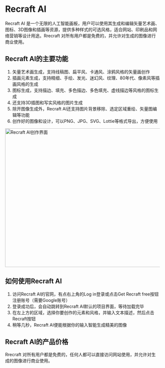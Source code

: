 # Recraft AI

Recraft AI 是一个无限的人工智能画板，用户可以使用其生成和编辑矢量艺术画、图标、3D图像和插画等资源，提供多种样式的可选风格，适合网站、印刷品和网络营销等设计用途。Rrecraft 对所有用户都是免费的，并允许对生成的图像进行商业使用。
<h2>Recraft AI的主要功能</h2>
<ol>
 	<li>矢量艺术画生成，支持线稿图、扁平风、卡通风、涂鸦风格的矢量画创作</li>
 	<li>插画元素生成，支持精细、手绘、发光、迷幻风、纹理、80年代、像素风等插画风格的生成</li>
 	<li>图标生成，支持描边、填充、多色描边、多色填充、虚线描边等风格的图标生成</li>
 	<li>还支持3D插图和写实风格的图片生成</li>
 	<li>除开图像生成外，Recraft AI还支持图片背景移除、选定区域重绘、矢量图编辑等功能</li>
 	<li>创作好的图像和设计，可以PNG、JPG、SVG、Lottie等格式导出，方便使用</li>
</ol>
<a class="js" href="https://ai-bot.cn/wp-content/uploads/2023/06/recraft-ai-vector-art.png" data-fancybox="fancybox" data-caption="Recraft AI创作界面"><img class="alignnone size-full wp-image-3174 loaded" src="https://ai-bot.cn/wp-content/uploads/2023/06/recraft-ai-vector-art.png" alt="Recraft AI创作界面" width="800" height="450" data-src="https://ai-bot.cn/wp-content/uploads/2023/06/recraft-ai-vector-art.png" data-was-processed="true" /></a>
<h2>如何使用Recraft AI</h2>
<ol>
 	<li>访问Recraft AI的官网，有点右上角的Log in登录或点击Get Recraft free按钮注册账号（需要Google账号）</li>
 	<li>登录成功后，会自动跳转到Recraft AI默认的项目界面，等待加载完毕</li>
 	<li>在左上方的区域，选择你要创作的元素和风格，并输入文本描述，然后点击Recraft按钮</li>
 	<li>稍等几秒，Recraft AI便能根据你的输入智能生成精美的图像</li>
</ol>
<h2>Recraft AI的产品价格</h2>
Rrecraft 对所有用户都是免费的，任何人都可以直接访问网站使用，并允许对生成的图像进行商业使用。